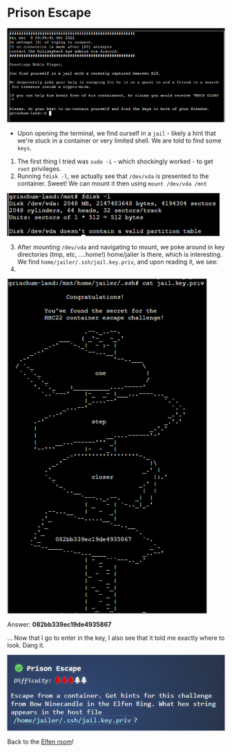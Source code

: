 # Prison Escape

![](../../../resources/screenshots/prisonescape-prompt-1.png)

- Upon opening the terminal, we find ourself in a `jail` - likely a hint that we're stuck in a container or very limited shell. We are told to find some `keys`.

1. The first thing I tried was `sudo -i` - which shockingly worked - to get `root` privileges.
2. Running `fdisk -l`, we actually see that `/dev/vda` is presented to the container. Sweet! We can mount it then using `mount /dev/vda /mnt`

![](../../../resources/screenshots/prisonescape-fdisk.png)

3. After mounting `/dev/vda` and navigating to mount, we poke around in key directories (tmp, etc, ....home!)  home/jailer is there, which is interesting. We find `home/jailer/.ssh/jail.key.priv`, and upon reading it, we see:
4. 
![](../../../resources/screenshots/prisonescape-flag.png)

Answer: **082bb339ec19de4935867**

... Now that I go to enter in the key, I also see that it told me exactly where to look. Dang it.

![](../../../resources/screenshots/prisonescape-location.png)

Back to the [Elfen room](../README.md)!